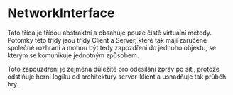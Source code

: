 # NetworkInterface #

Tato třída je třídou abstraktní a obsahuje pouze čistě virtuální metody. Potomky této třídy jsou třídy Client a Server, které tak mají zaručeně společné rozhraní a mohou být tedy zapozdřeni do jednoho objektu, se kterým se komunikuje jednotným způsobem.

Toto zapouzdření je zejména důležité pro odesílání zpráv po síti, protože odstiňuje herní logiku od architektury server-klient a usnadňuje tak průběh hry.